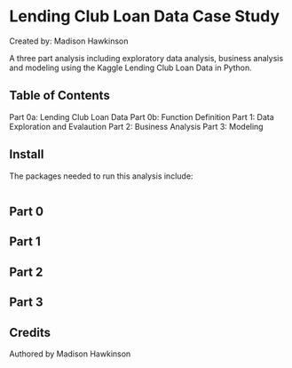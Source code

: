 # Lending Club Loan Data Case Study
Created by: Madison Hawkinson

A three part analysis including exploratory data analysis, business analysis and modeling using the Kaggle Lending Club Loan Data in Python.

## Table of Contents
Part 0a: Lending Club Loan Data
Part 0b: Function Definition
Part 1: Data Exploration and Evalaution
Part 2: Business Analysis
Part 3: Modeling

## Install 
The packages needed to run this analysis include: 
```

```

## Part 0

## Part 1

## Part 2

## Part 3


## Credits
Authored by Madison Hawkinson
